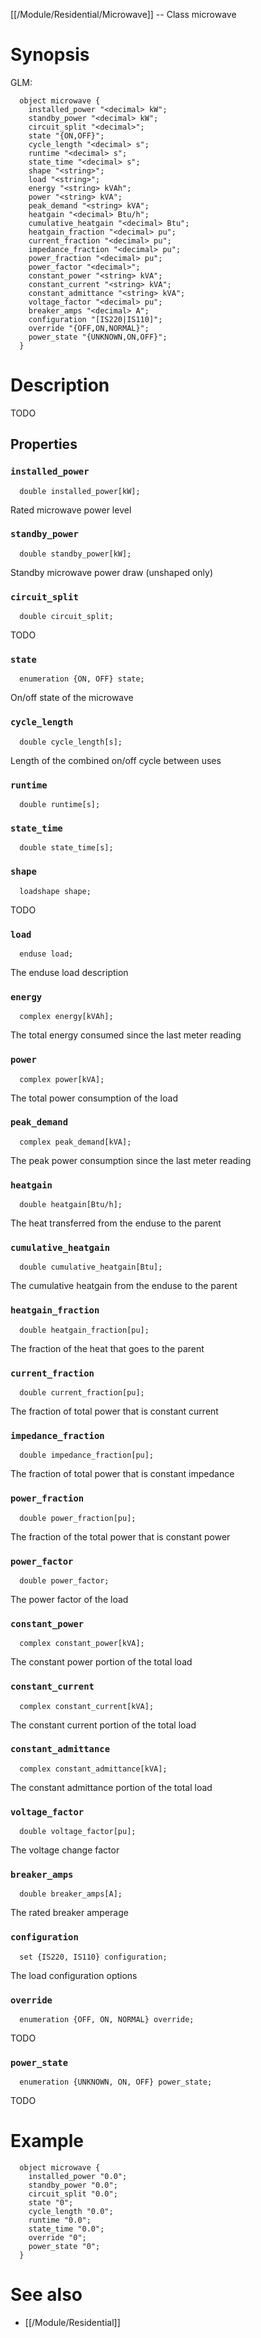 [[/Module/Residential/Microwave]] -- Class microwave

# Synopsis
GLM:
~~~
  object microwave {
    installed_power "<decimal> kW";
    standby_power "<decimal> kW";
    circuit_split "<decimal>";
    state "{ON,OFF}";
    cycle_length "<decimal> s";
    runtime "<decimal> s";
    state_time "<decimal> s";
    shape "<string>";
    load "<string>";
    energy "<string> kVAh";
    power "<string> kVA";
    peak_demand "<string> kVA";
    heatgain "<decimal> Btu/h";
    cumulative_heatgain "<decimal> Btu";
    heatgain_fraction "<decimal> pu";
    current_fraction "<decimal> pu";
    impedance_fraction "<decimal> pu";
    power_fraction "<decimal> pu";
    power_factor "<decimal>";
    constant_power "<string> kVA";
    constant_current "<string> kVA";
    constant_admittance "<string> kVA";
    voltage_factor "<decimal> pu";
    breaker_amps "<decimal> A";
    configuration "[IS220|IS110]";
    override "{OFF,ON,NORMAL}";
    power_state "{UNKNOWN,ON,OFF}";
  }
~~~

# Description

TODO

## Properties

### `installed_power`
~~~
  double installed_power[kW];
~~~

Rated microwave power level

### `standby_power`
~~~
  double standby_power[kW];
~~~

Standby microwave power draw (unshaped only)

### `circuit_split`
~~~
  double circuit_split;
~~~

TODO

### `state`
~~~
  enumeration {ON, OFF} state;
~~~

On/off state of the microwave

### `cycle_length`
~~~
  double cycle_length[s];
~~~

Length of the combined on/off cycle between uses

### `runtime`
~~~
  double runtime[s];
~~~


### `state_time`
~~~
  double state_time[s];
~~~


### `shape`
~~~
  loadshape shape;
~~~

TODO

### `load`
~~~
  enduse load;
~~~

The enduse load description

### `energy`
~~~
  complex energy[kVAh];
~~~

The total energy consumed since the last meter reading

### `power`
~~~
  complex power[kVA];
~~~

The total power consumption of the load

### `peak_demand`
~~~
  complex peak_demand[kVA];
~~~

The peak power consumption since the last meter reading

### `heatgain`
~~~
  double heatgain[Btu/h];
~~~

The heat transferred from the enduse to the parent

### `cumulative_heatgain`
~~~
  double cumulative_heatgain[Btu];
~~~

The cumulative heatgain from the enduse to the parent

### `heatgain_fraction`
~~~
  double heatgain_fraction[pu];
~~~

The fraction of the heat that goes to the parent

### `current_fraction`
~~~
  double current_fraction[pu];
~~~

The fraction of total power that is constant current

### `impedance_fraction`
~~~
  double impedance_fraction[pu];
~~~

The fraction of total power that is constant impedance

### `power_fraction`
~~~
  double power_fraction[pu];
~~~

The fraction of the total power that is constant power

### `power_factor`
~~~
  double power_factor;
~~~

The power factor of the load

### `constant_power`
~~~
  complex constant_power[kVA];
~~~

The constant power portion of the total load

### `constant_current`
~~~
  complex constant_current[kVA];
~~~

The constant current portion of the total load

### `constant_admittance`
~~~
  complex constant_admittance[kVA];
~~~

The constant admittance portion of the total load

### `voltage_factor`
~~~
  double voltage_factor[pu];
~~~

The voltage change factor

### `breaker_amps`
~~~
  double breaker_amps[A];
~~~

The rated breaker amperage

### `configuration`
~~~
  set {IS220, IS110} configuration;
~~~

The load configuration options

### `override`
~~~
  enumeration {OFF, ON, NORMAL} override;
~~~

TODO

### `power_state`
~~~
  enumeration {UNKNOWN, ON, OFF} power_state;
~~~

TODO

# Example

~~~
  object microwave {
    installed_power "0.0";
    standby_power "0.0";
    circuit_split "0.0";
    state "0";
    cycle_length "0.0";
    runtime "0.0";
    state_time "0.0";
    override "0";
    power_state "0";
  }
~~~

# See also
* [[/Module/Residential]]


